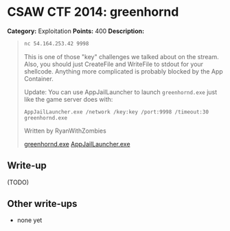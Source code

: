 # CSAW CTF 2014: greenhornd

**Category:** Exploitation
**Points:** 400
**Description:**

> ```bash
> nc 54.164.253.42 9998
> ```
>
> This is one of those "key" challenges we talked about on the stream. Also, you should just CreateFile and WriteFile to stdout for your shellcode. Anything more complicated is probably blocked by the App Container.
>
> Update: You can use AppJailLauncher to launch `greenhornd.exe` just like the game server does with:
>
> ```
> AppJailLauncher.exe /network /key:key /port:9998 /timeout:30 greenhornd.exe
> ```
>
> Written by RyanWithZombies
>
> [greenhornd.exe](greenhornd.exe)
> [AppJailLauncher.exe](AppJailLauncher.exe)

## Write-up

(TODO)

## Other write-ups

* none yet
